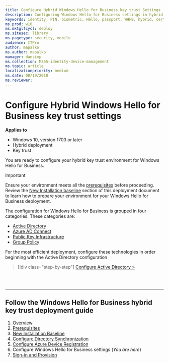 ```yaml
---
title: Configure Hybrid Windows Hello for Business key trust Settings
description: Configuring Windows Hello for Business settings in hybrid key trust deployment.
keywords: identity, PIN, biometric, Hello, passport, WHFB, hybrid, certificate-trust
ms.prod: w10
ms.mktglfcycl: deploy
ms.sitesec: library
ms.pagetype: security, mobile
audience: ITPro
author: mapalko
ms.author: mapalko
manager: dansimp
ms.collection: M365-identity-device-management
ms.topic: article
localizationpriority: medium
ms.date: 08/19/2018
ms.reviewer: 
---
```

# Configure Hybrid Windows Hello for Business key trust settings

**Applies to**
-   Windows 10, version 1703 or later
-   Hybrid deployment
-   Key trust

 
You are ready to configure your hybrid key trust environment for Windows Hello for Business.
  
> [!IMPORTANT]
> Ensure your environment meets all the [prerequisites](hello-hybrid-key-trust-prereqs.md) before proceeding. Review the [New Installation baseline](hello-hybrid-key-new-install.md) section of this deployment document to learn how to prepare your environment for your Windows Hello for Business deployment.  

The configuration for Windows Hello for Business is grouped in four categories.  These categories are: 
* [Active Directory](hello-hybrid-key-whfb-settings-ad.md)
* [Azure AD Connect](hello-hybrid-key-whfb-settings-dir-sync.md)
* [Public Key Infrastructure](hello-hybrid-key-whfb-settings-pki.md)
* [Group Policy](hello-hybrid-key-whfb-settings-policy.md)

For the most efficient deployment, configure these technologies in order beginning with the Active Directory configuration

> [!div class="step-by-step"]
> [Configure Active Directory >](hello-hybrid-key-whfb-settings-ad.md)

<br><br>

<hr>

## Follow the Windows Hello for Business hybrid key trust deployment guide
1. [Overview](hello-hybrid-cert-trust.md)
2. [Prerequisites](hello-hybrid-key-trust-prereqs.md)
3. [New Installation Baseline](hello-hybrid-key-new-install.md)
4. [Configure Directory Synchronization](hello-hybrid-key-trust-dirsync.md)
5. [Configure Azure Device Registration](hello-hybrid-key-trust-devreg.md)
6. Configure Windows Hello for Business settings (*You are here*)
7. [Sign-in and Provision](hello-hybrid-key-whfb-provision.md)
